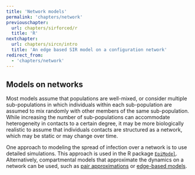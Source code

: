```yaml
---
title: 'Network models'
permalink: 'chapters/network'
previouschapter:
  url: chapters/sirforced/r
  title: 'R'
nextchapter:
  url: chapters/sircn/intro
  title: 'An edge based SIR model on a configuration network'
redirect_from:
  - 'chapters/network'
---
```

## Models on networks

Most models assume that populations are well-mixed, or consider multiple sub-populations in which individuals within each sub-population are assumed to mix randomly with other members of the same sub-population. While increasing the number of sub-populations can accommodate heterogeneity in contacts to a certain degree, it may be more biologically realistic to assume that individuals contacts are structured as a network, which may be static or may change over time.

One approach to modeling the spread of infection over a network is to use detailed simulations. This approach is used in the R package [`EpiModel`](http://www.epimodel.org/). Alternatively, compartmental models that approximate the dynamics on a network can be used, such as [pair approximations](http://doi.org/10.1098/rspb.1997.0159) or [edge-based models](http://doi.org/10.1098/rsif.2011.0403).
